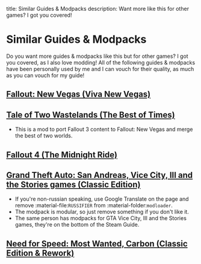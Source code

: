 title: Similar Guides & Modpacks
description: Want more like this for other games? I got you covered!

# Similar Guides & Modpacks

Do you want more guides & modpacks like this but for other games? I got you covered, as I also love modding! All of the following guides & modpacks have been personally used by me and I can vouch for their quality, as much as you can vouch for my guide!

## [Fallout: New Vegas (Viva New Vegas)](https://vivanewvegas.moddinglinked.com/)

## [Tale of Two Wastelands (The Best of Times)](https://thebestoftimes.moddinglinked.com/)

- This is a mod to port Fallout 3 content to Fallout: New Vegas and merge the best of two worlds.

## [Fallout 4 (The Midnight Ride)](https://themidnightride.moddinglinked.com/)

## [Grand Theft Auto: San Andreas, Vice City, III and the Stories games (Classic Edition)](https://steamcommunity.com/sharedfiles/filedetails/?id=1967678943)

- If you're non-russian speaking, use Google Translate on the page and remove :material-file:`RUSSIFIER` from :material-folder:`modloader`.
- The modpack is modular, so just remove something if you don't like it.
- The same person has modpacks for GTA Vice City, III and the Stories games, they're on the bottom of the Steam Guide.

## [Need for Speed: Most Wanted, Carbon (Classic Edition & Rework)](https://discord.gg/Xy7KrNgymb)
